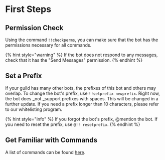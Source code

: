 # First Steps

## Permission Check

Using the command `!!checkperms`, you can make sure that the bot has the permissions necessary for all commands.

{% hint style="warning" %}
If the bot does not respond to any messages, check that it has the "Send Messages" permission.
{% endhint %}

## Set a Prefix

If your guild has many other bots, the prefixes of this bot and others may overlap. To change the bot's prefix, use `!!setprefix newprefix`. Right now, the bot does _not _support prefixes with spaces. This will be changed in a further update. If you need a prefix longer than 10 characters, please refer to our whitelisting program.

{% hint style="info" %}
If you forgot the bot's prefix, @mention the bot. If you need to reset the prefix, use `@!! resetprefix`.
{% endhint %}

## Get Familiar with Commands

A list of commands can be found [here](https://bot.jacob5257.com/commands).

